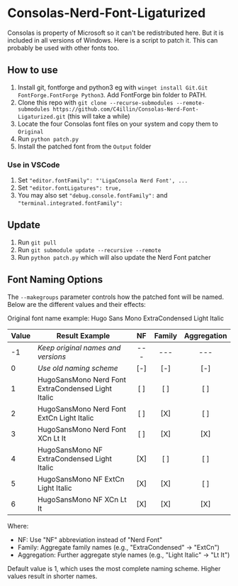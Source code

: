 # Consolas-Nerd-Font-Ligaturized

Consolas is property of Microsoft so it can't be redistributed here. But it is included in all versions of Windows. Here is a script to patch it. This can probably be used with other fonts too.

## How to use

1. Install git, fontforge and python3 eg with `winget install Git.Git FontForge.FontForge Python3`. Add FontForge bin folder to PATH.
2. Clone this repo with `git clone --recurse-submodules --remote-submodules https://github.com/C4illin/Consolas-Nerd-Font-Ligaturized.git` (this will take a while)
3. Locate the four Consolas font files on your system and copy them to `Original`
4. Run `python patch.py`
5. Install the patched font from the `Output` folder

### Use in VSCode

1. Set `"editor.fontFamily": "'LigaConsola Nerd Font', ...`
2. Set `"editor.fontLigatures": true,`
3. You may also set `"debug.console.fontFamily":` and `"terminal.integrated.fontFamily":`

## Update

1. Run `git pull`
2. Run `git submodule update --recursive --remote`
3. Run `python patch.py` which will also update the Nerd Font patcher

## Font Naming Options

The `--makegroups` parameter controls how the patched font will be named. Below are the different values and their effects:

Original font name example: Hugo Sans Mono ExtraCondensed Light Italic

| Value | Result Example | NF | Family | Aggregation |
|-------|---------------|:--:|:------:|:-----------:|
| -1 | *Keep original names and versions* | --- | --- | --- |
| 0 | *Use old naming scheme* | [-] | [-] | [-] |
| 1 | HugoSansMono Nerd Font ExtraCondensed Light Italic | [ ] | [ ] | [ ] |
| 2 | HugoSansMono Nerd Font ExtCn Light Italic | [ ] | [X] | [ ] |
| 3 | HugoSansMono Nerd Font XCn Lt It | [ ] | [X] | [X] |
| 4 | HugoSansMono NF ExtraCondensed Light Italic | [X] | [ ] | [ ] |
| 5 | HugoSansMono NF ExtCn Light Italic | [X] | [X] | [ ] |
| 6 | HugoSansMono NF XCn Lt It | [X] | [X] | [X] |

Where:
- NF: Use "NF" abbreviation instead of "Nerd Font"
- Family: Aggregate family names (e.g., "ExtraCondensed" -> "ExtCn")
- Aggregation: Further aggregate style names (e.g., "Light Italic" -> "Lt It")

Default value is 1, which uses the most complete naming scheme. Higher values result in shorter names.
